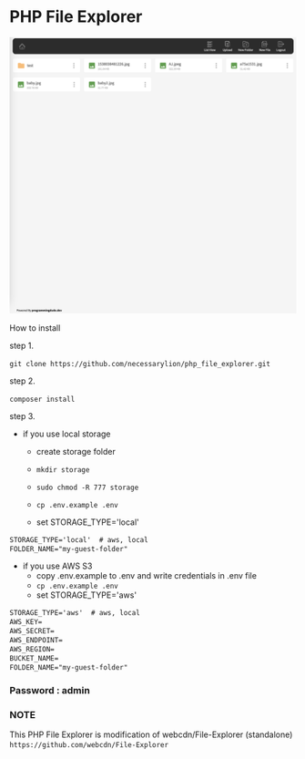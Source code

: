 # PHP File Explorer

![Demo Image](assets/demo.png)

How to install

step 1. 

`git clone https://github.com/necessarylion/php_file_explorer.git`

step 2. 

`composer install`

step 3. 

- if you use local storage 
  - create storage folder 

  - `mkdir storage`
  - `sudo chmod -R 777 storage`
  - `cp .env.example .env`
  - set STORAGE_TYPE='local'

```
STORAGE_TYPE='local'  # aws, local
FOLDER_NAME="my-guest-folder"
```

- if you use AWS S3
  - copy .env.example to .env and write credentials in .env file
  - `cp .env.example .env`
  - set STORAGE_TYPE='aws'

```
STORAGE_TYPE='aws'  # aws, local
AWS_KEY=
AWS_SECRET=
AWS_ENDPOINT=
AWS_REGION=
BUCKET_NAME=
FOLDER_NAME="my-guest-folder"
```

### Password : admin

### NOTE
This PHP File Explorer is modification of webcdn/File-Explorer (standalone) `https://github.com/webcdn/File-Explorer`